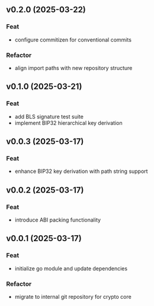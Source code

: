 ## v0.2.0 (2025-03-22)

### Feat

- configure commitizen for conventional commits

### Refactor

- align import paths with new repository structure

## v0.1.0 (2025-03-21)

### Feat

- add BLS signature test suite
- implement BIP32 hierarchical key derivation

## v0.0.3 (2025-03-17)

### Feat

- enhance BIP32 key derivation with path string support

## v0.0.2 (2025-03-17)

### Feat

- introduce ABI packing functionality

## v0.0.1 (2025-03-17)

### Feat

- initialize go module and update dependencies

### Refactor

- migrate to internal git repository for crypto core
